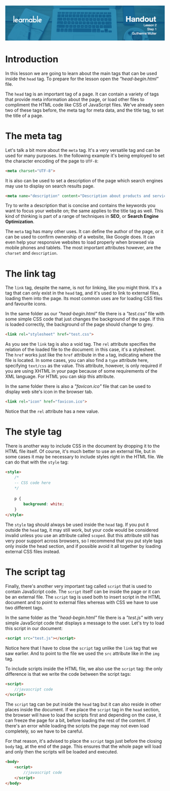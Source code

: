 ![](head-2.png)
# Introduction

In this lesson we are going to learn about the main tags that can be used inside the `head` tag. To prepare for the lesson open the *"head-begin.html"* file.

The `head` tag is an important tag of a page. It can contain a variety of tags that provide meta information about the page, or load other files to compliment the HTML code like CSS of JavaScript files. We've already seen two of these tags before, the meta tag for meta data, and the title tag, to set the title of a page.

# The meta tag

Let's talk a bit more about the `meta` tag. It's a very versatile tag and can be used for many purposes. In the following example it's being employed to set the character encoding of the page to `UTF-8`:

```html
<meta charset="UTF-8">
```

It is also can be used to set a description of the page which search engines may use to display on search results page.

```html
<meta name="description" content="Description about products and services – Company Name"> 
```

Try to write a description that is concise and contains the keywords you want to focus your website on; the same applies to the title tag as well. This kind of thinking is part of a range of techniques in **SEO**, or **Search Engine Optimization**.

The `meta` tag has many other uses. It can define the author of the page, or it can be used to confirm ownership of a website, like Google does. It can even help your responsive websites to load properly when browsed via mobile phones and tablets. The most important attributes however, are the `charset` and `description`.

# The link tag

The `link` tag, despite the name, is not for linking, like you might think. It's a tag that can only exist in the `head` tag, and it's used to link to external files, loading them into the page. Its most common uses are for loading CSS files and favourite icons. 

In the same folder as our *"head-begin.html"* file there is a *"test.css"* file with some simple CSS code that just changes the background of the page. If this is loaded correctly, the background of the page should change to grey.

```html
<link rel="stylesheet" href="test.css"> 
```

As you see the `link` tag is also a void tag. The `rel` attribute specifies the relation of the loaded file to the document: in this case, it's a stylesheet. The `href` works just like the `href` attribute in the `a` tag, indicating where the file is located. In some cases, you can also find a `type` attribute here, specifying `text/css` as the value. This attribute, however, is only required if you are using XHTML in your page because of some requirements of the XML language. For HTML you can skip this attribute.

In the same folder there is also a *"favicon.ico"* file that can be used to display web site's icon in the browser tab.

```html
<link rel="icon" href="favicon.ico"> 
```

Notice that the `rel` attribute has a new value.

# The style tag

There is another way to include CSS in the document by dropping it to the HTML file itself. Of course, it's much better to use an external file, but in some cases it may be necessary to include styles right in the HTML file. We can do that with the `style` tag:

```html
<style>
	/*
	-- CSS code here
	*/

	p {
		background: white;
	}
</style>
```

The `style` tag should always be used inside the `head` tag. If you put it outside the `head` tag, it may still work, but your code would be considered invalid unless you use an attribute called `scoped`. But this attribute still has very poor support across browsers, so I recommend that you put style tags only inside the head section, and if possible avoid it all together by loading external CSS files instead.

# The script tag

Finally, there's another very important tag called `script` that is used to contain JavaScript code. The `script` itself can be inside the page or it can be an external file. The `script` tag is used both to insert script in the HTML document and to point to external files whereas with CSS we have to use two different tags.

In the same folder as the *"head-begin.html"* file there is a *"test.js"* with very simple JavaScript code that displays a message to the user. Let's try to load this script in our document:

```html
<script src="test.js"></script>
```

Notice here that I have to close the `script` tag unlike the `link` tag that we saw earlier. And to point to the file we used the `src` attribute like in the `img` tag.

To include scripts inside the HTML file, we also use the `script` tag: the only difference is that we write the code between the script tags:

```html
<script>
	//javascript code
</script>
```

The `script` tag can be put inside the `head` tag but it can also reside in other places inside the document. If we place the `script` tag in the `head` section, the browser will have to load the scripts first and depending on the case, it can freeze the page for a bit, before loading the rest of the content. If there's an error while loading the scripts the page may not even load completely, so we have to be careful.

For that reason, it's advised to place the `script` tags just before the closing `body` tag, at the end of the page. This ensures that the whole page will load and only then the scripts will be loaded and executed. 

```html
<body>
	<script>
		//javascript code
	</script>
</body>
```
